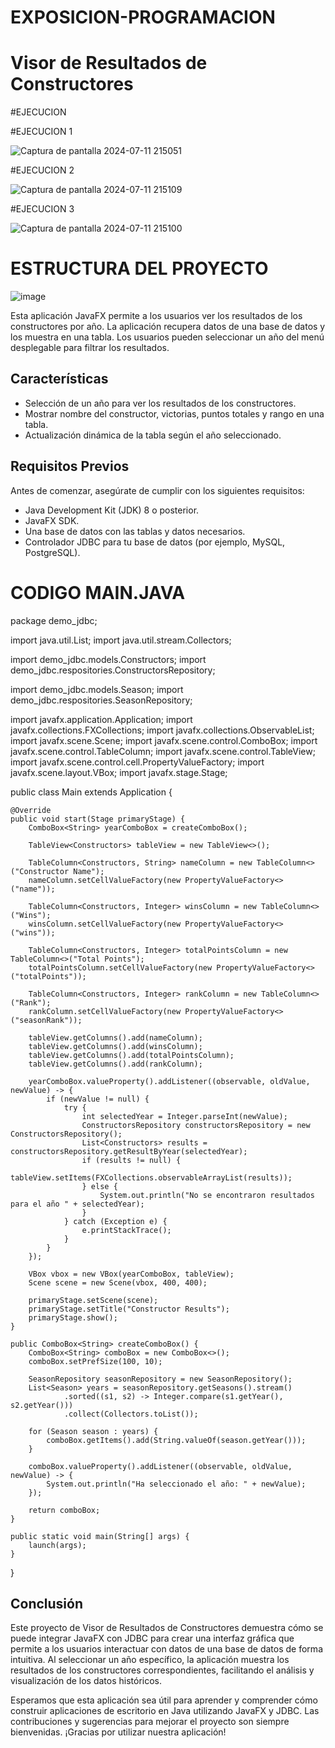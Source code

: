 # EXPOSICION-PROGRAMACION

# Visor de Resultados de Constructores

#EJECUCION 

#EJECUCION 1

![Captura de pantalla 2024-07-11 215051](https://github.com/user-attachments/assets/b0580256-4ef7-4955-88d8-a2cd4618d3e1)

#EJECUCION 2

![Captura de pantalla 2024-07-11 215109](https://github.com/user-attachments/assets/8587fb7b-75a2-44c1-a6bf-db00381f6055)

#EJECUCION 3

![Captura de pantalla 2024-07-11 215100](https://github.com/user-attachments/assets/747a7e75-4c80-4b93-b703-921dd797f3ab)


# ESTRUCTURA DEL PROYECTO 

![image](https://github.com/user-attachments/assets/d33d49e3-62dd-472d-a166-0beaa133342c)



Esta aplicación JavaFX permite a los usuarios ver los resultados de los constructores por año. La aplicación recupera datos de una base de datos y los muestra en una tabla. Los usuarios pueden seleccionar un año del menú desplegable para filtrar los resultados.

## Características

- Selección de un año para ver los resultados de los constructores.
- Mostrar nombre del constructor, victorias, puntos totales y rango en una tabla.
- Actualización dinámica de la tabla según el año seleccionado.

## Requisitos Previos

Antes de comenzar, asegúrate de cumplir con los siguientes requisitos:

- Java Development Kit (JDK) 8 o posterior.
- JavaFX SDK.
- Una base de datos con las tablas y datos necesarios.
- Controlador JDBC para tu base de datos (por ejemplo, MySQL, PostgreSQL).

# CODIGO MAIN.JAVA

package demo_jdbc;

import java.util.List;
import java.util.stream.Collectors;

import demo_jdbc.models.Constructors;
import demo_jdbc.respositories.ConstructorsRepository;

import demo_jdbc.models.Season;
import demo_jdbc.respositories.SeasonRepository;

import javafx.application.Application;
import javafx.collections.FXCollections;
import javafx.collections.ObservableList;
import javafx.scene.Scene;
import javafx.scene.control.ComboBox;
import javafx.scene.control.TableColumn;
import javafx.scene.control.TableView;
import javafx.scene.control.cell.PropertyValueFactory;
import javafx.scene.layout.VBox;
import javafx.stage.Stage;

public class Main extends Application {

    @Override
    public void start(Stage primaryStage) {
        ComboBox<String> yearComboBox = createComboBox();

        TableView<Constructors> tableView = new TableView<>();

        TableColumn<Constructors, String> nameColumn = new TableColumn<>("Constructor Name");
        nameColumn.setCellValueFactory(new PropertyValueFactory<>("name"));

        TableColumn<Constructors, Integer> winsColumn = new TableColumn<>("Wins");
        winsColumn.setCellValueFactory(new PropertyValueFactory<>("wins"));

        TableColumn<Constructors, Integer> totalPointsColumn = new TableColumn<>("Total Points");
        totalPointsColumn.setCellValueFactory(new PropertyValueFactory<>("totalPoints"));

        TableColumn<Constructors, Integer> rankColumn = new TableColumn<>("Rank");
        rankColumn.setCellValueFactory(new PropertyValueFactory<>("seasonRank"));

        tableView.getColumns().add(nameColumn);
        tableView.getColumns().add(winsColumn);
        tableView.getColumns().add(totalPointsColumn);
        tableView.getColumns().add(rankColumn);

        yearComboBox.valueProperty().addListener((observable, oldValue, newValue) -> {
            if (newValue != null) {
                try {
                    int selectedYear = Integer.parseInt(newValue);
                    ConstructorsRepository constructorsRepository = new ConstructorsRepository();
                    List<Constructors> results = constructorsRepository.getResultByYear(selectedYear);
                    if (results != null) {
                        tableView.setItems(FXCollections.observableArrayList(results));
                    } else {
                        System.out.println("No se encontraron resultados para el año " + selectedYear);
                    }
                } catch (Exception e) {
                    e.printStackTrace();
                }
            }
        });

        VBox vbox = new VBox(yearComboBox, tableView);
        Scene scene = new Scene(vbox, 400, 400);

        primaryStage.setScene(scene);
        primaryStage.setTitle("Constructor Results");
        primaryStage.show();
    }

    public ComboBox<String> createComboBox() {
        ComboBox<String> comboBox = new ComboBox<>();
        comboBox.setPrefSize(100, 10);

        SeasonRepository seasonRepository = new SeasonRepository();
        List<Season> years = seasonRepository.getSeasons().stream()
                .sorted((s1, s2) -> Integer.compare(s1.getYear(), s2.getYear()))
                .collect(Collectors.toList());

        for (Season season : years) {
            comboBox.getItems().add(String.valueOf(season.getYear()));
        }

        comboBox.valueProperty().addListener((observable, oldValue, newValue) -> {
            System.out.println("Ha seleccionado el año: " + newValue);
        });

        return comboBox;
    }

    public static void main(String[] args) {
        launch(args);
    }
}

## Conclusión

Este proyecto de Visor de Resultados de Constructores demuestra cómo se puede integrar JavaFX con JDBC para crear una interfaz gráfica que permite a los usuarios interactuar con datos de una base de datos de forma intuitiva. Al seleccionar un año específico, la aplicación muestra los resultados de los constructores correspondientes, facilitando el análisis y visualización de los datos históricos.

Esperamos que esta aplicación sea útil para aprender y comprender cómo construir aplicaciones de escritorio en Java utilizando JavaFX y JDBC. Las contribuciones y sugerencias para mejorar el proyecto son siempre bienvenidas. ¡Gracias por utilizar nuestra aplicación!


